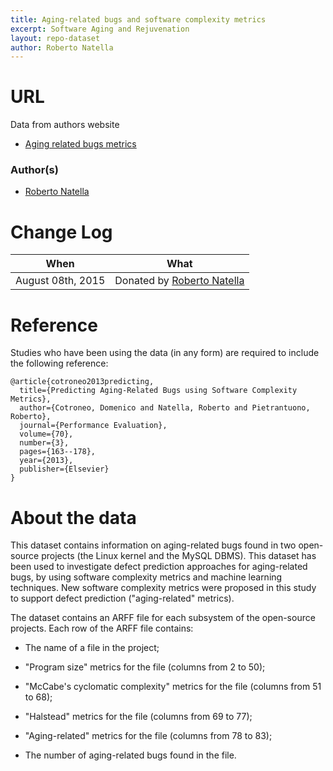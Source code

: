 ```yaml
---
title: Aging-related bugs and software complexity metrics
excerpt: Software Aging and Rejuvenation
layout: repo-dataset
author: Roberto Natella
---
```


# URL
 Data from authors website
 
  - [Aging related bugs metrics](http://wpage.unina.it/roberto.natella/datasets/aging_related_bugs_metrics/)
  
### Author(s)

+ [Roberto Natella](mailto:roberto.natella@unina.it)

# Change Log

When | What
---- | ----
August 08th, 2015 | Donated by [Roberto Natella](mailto:roberto.natella@unina.it)

# Reference
Studies who have been using the data (in any form) are required to include the following reference:
``` 
@article{cotroneo2013predicting,
  title={Predicting Aging-Related Bugs using Software Complexity Metrics},
  author={Cotroneo, Domenico and Natella, Roberto and Pietrantuono, Roberto},
  journal={Performance Evaluation},
  volume={70},
  number={3},
  pages={163--178},
  year={2013},
  publisher={Elsevier}
}
```
# About the data

This dataset contains information on aging-related bugs found in two open-source projects (the Linux kernel and the MySQL DBMS). This dataset has been used to investigate defect prediction approaches for aging-related bugs, by using software complexity metrics and machine learning techniques. New software complexity metrics were proposed in this study to support defect prediction ("aging-related" metrics).

The dataset contains an ARFF file for each subsystem of the open-source projects. Each row of the ARFF file contains:

- The name of a file in the project;

- "Program size" metrics for the file (columns from 2 to 50);

- "McCabe's cyclomatic complexity" metrics for the file (columns from 51 to 68);

- "Halstead" metrics for the file (columns from 69 to 77);

- "Aging-related" metrics for the file (columns from 78 to 83);

- The number of aging-related bugs found in the file.
